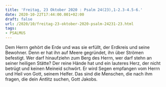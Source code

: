 ```yaml
---
title: 'Freitag, 23 Oktober 2020 : Psalm 24(23),1-2.3-4.5-6.'
date: 2020-10-22T17:44:00.001+02:00
draft: false
url: /2020/10/freitag-23-oktober-2020-psalm-24231-23.html
tags: 
- PSALMUS
---
```


Dem Herrn gehört die Erde und was sie erfüllt, der Erdkreis und seine Bewohner. Denn er hat ihn auf Meere gegründet, ihn über Strömen befestigt. Wer darf hinaufziehn zum Berg des Herrn, wer darf stehn an seiner heiligen Stätte? Der reine Hände hat und ein lauteres Herz, der nicht betrügt und keinen Meineid schwört. Er wird Segen empfangen vom Herrn und Heil von Gott, seinem Helfer. Das sind die Menschen, die nach ihm fragen, die dein Antlitz suchen, Gott Jakobs.